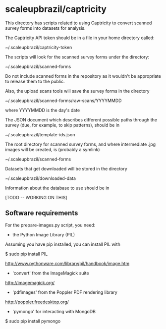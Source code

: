 scaleupbrazil/captricity
========================

This directory has scripts related to using Captricity to convert scanned survey forms into datasets for analysis.

The Captricity API token should be in a file in your home directory called:

~/.scaleupbrazil/captricity-token

The scripts will look for the scanned survey forms under the directory:

~/.scaleupbrazil/scanned-forms

Do not include scanned forms in the repository as it wouldn't be appropriate to release them to the public.

Also, the upload scans tools will save the survey forms in the directory

~/.scaleupbrazil/scanned-forms/raw-scans/YYYYMMDD

where YYYYMMDD is the day's date

The JSON document which describes different possible paths through the survey (due, for example, to skip patterns), should be in

~/.scaleupbrazil/template-ids.json

The root directory for scanned survey forms, and where intermediate .jpg images will be created, is (probably a symlink)

~/.scaleupbrazil/scanned-forms

Datasets that get downloaded will be stored in the directory 

~/.scaleupbrazil/downloaded-data

Information about the database to use should be in 

[TODO -- WORKING ON THIS]

Software requirements
---------------------

For the prepare-images.py script, you need:

* the Python Image Library (PIL)

Assuming you have pip installed, you can install PIL with

$ sudo pip install PIL

http://www.pythonware.com/library/pil/handbook/image.htm

* 'convert' from the ImageMagick suite

http://imagemagick.org/

* 'pdfimages' from the Poppler PDF rendering library

http://poppler.freedesktop.org/

* 'pymongo' for interacting with MongoDB

$ sudo pip install pymongo



